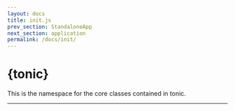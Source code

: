 ```yaml
---
layout: docs
title: init.js
prev_section: StandaloneApp
next_section: application
permalink: /docs/init/
---
```


# {tonic}

This is the namespace for the core classes contained in tonic.

* * *